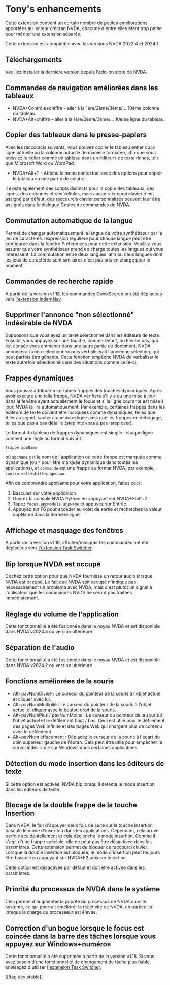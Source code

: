 # Tony's enhancements #

Cette extension contient un certain nombre de petites améliorations
apportées au lecteur d'écran NVDA, chacune d'entre elles étant trop petite
pour mériter une extension séparée.

Cette extension est compatible avec les versions NVDA 2022.4 et 2024.1.

## Téléchargements

Veuillez installer la dernière version depuis l'add-on store de NVDA.

## Commandes de navigation améliorées dans les tableaux
* NVDA+Contrôle+chiffre - aller à la 1ère/2ème/3ème/... 10ème colonne du
  tableau.
* NVDA+Alt+chiffre - aller à la 1ère/2ème/3ème/... 10ème ligne du tableau.

## Copier des tableaux dans le presse-papiers

Avec les raccourcis suivants, vous pouvez copier le tableau entier ou la
ligne actuelle ou la colonne actuelle de manière formatée, afin que vous
puissiez le coller comme un tableau dans un éditeurs de texte riches, tels
que Microsoft Word ou WordPad.

* NVDA+Alt+T - Affiche le menu contextuel avec des options pour copier le
  tableau ou une partie de celui-ci.

Il existe également des scripts distincts pour la copie des tableaux, des
lignes, des colonnes et des cellules, mais aucun raccourci clavier n'est
assigné par défaut, des raccourcis clavier personnalisés peuvent leur être
assignés dans le dialogue  Gestes de commandes de NVDA.

## Commutation automatique de la langue
Permet de changer automatiquement la langue de votre synthétiseur par le jeu
de caractères. lexpression régulière pour chaque langue peut être configurée
dans la fenêtre Préférences pour cette extension. Veuillez vous assurer que
votre synthétiseur prend en charge toutes les langues qui vous
intéressent. La commutation entre deux langues latin ou deux langues dont
les jeux de caractères sont similaires n'est pas pris en charge pour le
moment.

## Commandes de recherche rapide

À partir de la version v1.18, les commandes QuickSearch ont été déplacées
vers [l'extension IndentNav](https://github.com/mltony/nvda-indent-nav).

## Supprimer l'annonce "non sélectionné" indésirable de NVDA

Supposons que vous ayez un texte sélectionné dans les éditeurs de
texte. Ensuite, vous appuyez sur une touche, comme Début, ou Flèche bas,
qui est censée vous emmener dans une autre partie du document. NVDA
annoncerait «non sélectionné» puis verbaliserait l'ancienne sélection, qui
peut parfois être gênante. Cette fonction empêche NVDA de verbaliser le
texte autrefois sélectionné dans des situations comme celle-ci.

## Frappes dynamiques

Vous pouvez attribuer à certaines frappes des touches dynamiques. Après
avoir exécuté une telle frappe, NVDA vérifiera s'il y a eu une mise à jour
dans la fenêtre ayant actuellement le focus et si la ligne courante est mise
à jour, NVDA la lira automatiquement. Par exemple, certaines frappes dans
les éditeurs de texte doivent être marquées comme dynamiques, telles que
Aller au signet, sauter à une autre ligne ainsi que les frappes de débogage,
telles que pas à pas détaillé (step into)/pas à pas (step over).

Le format du tableau de frappes dynamiques est simple : chaque ligne
contient une règle au format suivant :
```
frappe appName
```
où `appName` est le nom de l'application où cette frappe est marquée comme
dynamique (ou `*` pour être marquée dynamique dans toutes les applications),
et `commande` est une frappe au format NVDA, par exemple,
`control+alt+shift+pagedown`.

Afin de comprendre appName pour votre application, faites ceci :

1. Basculez sur votre application.
2. Ouvrez la console NVDA Python en appuyant sur NVDA+Shift+Z.
3. Tapez `focus.appModule.appName` et appuyez sur Entrée.
4. Appuyez sur F6 pour accéder au volet de sortie et recherchez la valeur
   appName dans la dernière ligne.

## Affichage et masquage des fenêtres

À partir de la version v1.18, afficher/masquer les commandes ont été
déplacées vers [l'extension Task
Switcher](https://github.com/mltony/nvda-task-switcher).

## Bip lorsque NVDA est occupé

Cochez cette option pour que NVDA fournisse un retour audio lorsque NVDA est
occupé. Le fait que NVDA soit occupé n'indique pas nécessairement un
problème avec NVDA, mais c'est plutôt un signal à l'utilisateur que les
commandes NVDA ne seront pas traitées immédiatement.

## Réglage du volume de l'application

Cette fonctionnalité a été fusionnée dans le noyau NVDA et est disponible
dans NVDA v2024.3 ou version ultérieure.

## Séparation de l'audio

Cette fonctionnalité a été fusionnée dans le noyau NVDA et est disponible
dans NVDA v2024.2 ou version ultérieure.

## Fonctions améliorées de la souris

* Alt+pavNumDivisé : Le curseur  du pointeur de la souris  à l'objet actuel
  et cliquer avec lui.
* Alt+pavNumMultiplié : Le curseur  du pointeur de la souris  à l'objet
  actuel et cliquer  avec le bouton droit de la souris.
* Alt+pavNumPlus / pavNumMoins : Le curseur  du pointeur de la souris  à
  l'objet actuel et le défilement haut / bas. Ceci est utile pour le
  défilement des pages Web infinite  et des pages Web qui chargent plus de
  contenu avec le défilement.
* Alt+pavNum effacement : Déplacez le curseur de la souris à l'écart du coin
  supérieur gauche de l'écran. Cela peut être utile pour empêcher le survol
  indésirable sur Windows dans certaines applications.


## Détection du mode insertion dans les éditeurs de texte

Si cette option est activée, NVDA bip lorsqu'il détecte le mode insertion
dans les éditeurs de texte.

## Blocage de la double frappe de la touche Insertion

Dans NVDA, le fait d'appuyer deux fois de suite sur la touche Insertion
bascule le mode d'insertion dans les applications. Cependant, cela arrive
parfois accidentellement et cela déclenche le mode insertion. Comme il
s'agit d'une frappe spéciale, elle ne peut pas être désactivée dans les
paramètres. Cette extension permet de bloquer ce raccourci clavier. Lorsque
la double insertion est bloquée, le mode d'insertion peut toujours être
basculé en appuyant sur NVDA+F2 puis sur Insertion.

Cette option est désactivée par défaut et doit être activée dans les
paramètres.

## Priorité du processus de NVDA dans le système

Cela permet d'augmenter la priorité du processus de NVDA dans le système, ce
qui pourrait améliorer la réactivité de NVDA, en particulier lorsque la
charge du processeur est élevée.

## Correction d'un bogue lorsque le focus est coincée dans la barre des tâches lorsque vous appuyez sur Windows+numéros

Cette fonctionnalité a été supprimée à partir de la version v1.18. Si vous
avez besoin d'une fonctionnalité de changement de tâche plus fiable,
envisagez d'utiliser [l'extension Task
Switcher](https://github.com/mltony/nvda-task-switcher).

[[!tag dev stable]]

[1]: https://www.nvaccess.org/addonStore/legacy?file=tonysEnhancements

